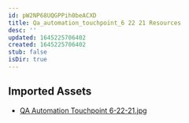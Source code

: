 ```yaml
---
id: pW2NP68UQGPPih0beACXD
title: Qa_automation_touchpoint_6 22 21 Resources
desc: ''
updated: 1645225706402
created: 1645225706402
stub: false
isDir: true
---
```

## Imported Assets
- [QA Automation Touchpoint 6-22-21.jpg](/assets/qa-automation-touchpoint-6-22-21.jpg)
